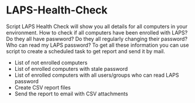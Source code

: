 # LAPS-Health-Check
Script LAPS Health Check will show you all details for all computers in your environment. How to check if all computers have been enrolled with LAPS? Do they all have paswword? Do they all regularly changing their password? Who can read my LAPS password? To get all these information you can use script to create a scheduled task to get report and send it by mail. 

  - List of not enrolled computers
  - List of enrolled computers with stale password
  - List of enrolled computers with all users/groups who can read LAPS password
  - Create CSV report files
  - Send the report to email with CSV attachments   
